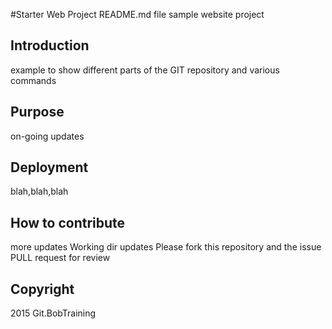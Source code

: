 #Starter Web Project README.md file
sample website project
## Introduction
example to show different parts of the GIT repository and various commands
## Purpose
on-going updates
## Deployment
blah,blah,blah
## How to contribute 
more updates
Working dir updates
Please fork this repository and the issue PULL request for review

## Copyright
2015 Git.BobTraining